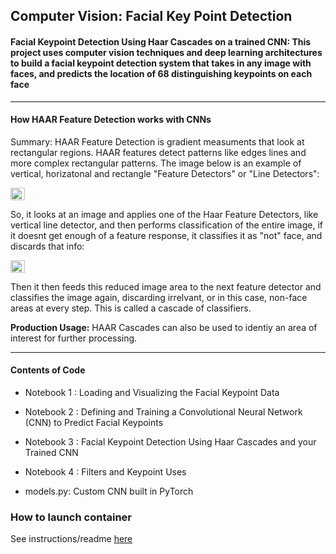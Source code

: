 ## Computer Vision: Facial Key Point Detection #
#### Facial Keypoint Detection Using Haar Cascades on a trained CNN: This project uses computer vision techniques and deep learning architectures to build a facial keypoint detection system that takes in any image with faces, and predicts the location of 68 distinguishing keypoints on each face

 --------------------------------------------------------------
 
 #### How HAAR Feature Detection works with CNNs ####
 
Summary: HAAR Feature Detection is gradient measuments that look at rectangular regions. HAAR features detect patterns like edges lines and more complex rectangular patterns. The image below is an example of vertical, horizatonal and rectangle "Feature Detectors" or "Line Detectors":

<p style="display:table;">
<img align="left" src="haar-features.png" width="100%" height="auto" />
</p>

So, it looks at an image and applies one of the Haar Feature Detectors, like vertical line detector, and then performs classification of the entire image, if it doesnt get enough of a feature response, it classifies it as "not" face, and discards that info:

<p style="display:table;">
<img align="left" src="not-face.png" width="100%" height="auto" />
</p>


Then it then feeds this reduced image area to the next feature detector and classifies the image again, discarding irrelvant, or in this case, non-face areas at every step. This is called a cascade of classifiers. 


<strong>Production Usage:</strong> HAAR Cascades can also be used to identiy an area of interest for further processing.

 
 --------------------------------------------------------------
 
 #### Contents of Code 
 
- Notebook 1 : Loading and Visualizing the Facial Keypoint Data

- Notebook 2 : Defining and Training a Convolutional Neural Network (CNN) to Predict Facial Keypoints

- Notebook 3 : Facial Keypoint Detection Using Haar Cascades and your Trained CNN

- Notebook 4 : Filters and Keypoint Uses

- models.py: Custom CNN built in PyTorch


### How to launch container

See instructions/readme [here](https://github.com/joehoeller/NVIDIA-GPU-Tensor-Core-Accelerator-PyTorch-OpenCV)
